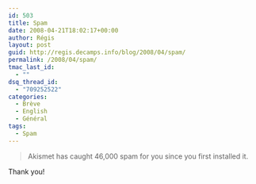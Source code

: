 ```yaml
---
id: 503
title: Spam
date: 2008-04-21T18:02:17+00:00
author: Régis
layout: post
guid: http://regis.decamps.info/blog/2008/04/spam/
permalink: /2008/04/spam/
tmac_last_id:
  - ""
dsq_thread_id:
  - "709252522"
categories:
  - Brève
  - English
  - Général
tags:
  - Spam
---
```

> Akismet has caught 46,000 spam for you since you first installed it.

Thank you!
